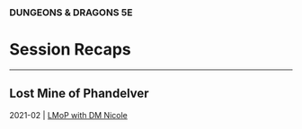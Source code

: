 ### DUNGEONS & DRAGONS 5E

# Session Recaps

---

## Lost Mine of Phandelver

2021-02 | [LMoP with DM Nicole](/session/2021-lmop-with-dm-nicole)
